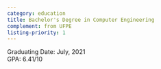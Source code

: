 ```yaml
---
category: education
title: Bachelor's Degree in Computer Engineering
complement: from UFPE
listing-priority: 1
---
```


Graduating Date: July, 2021<br>
GPA: 6.41/10<br>